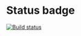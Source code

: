# Status badge
[![Build status](https://ci.appveyor.com/api/projects/status/dclhuye8wm1jm99t?svg=true)](https://ci.appveyor.com/project/AlexeyKur/event)